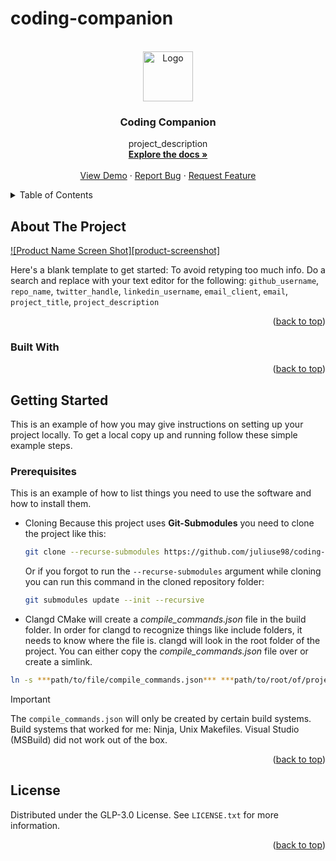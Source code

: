 # coding-companion
<!-- Improved compatibility of back to top link: See: https://github.com/othneildrew/Best-README-Template/pull/73 -->
<a id="readme-top"></a>
<!--
*** Thanks for checking out the Best-README-Template. If you have a suggestion
*** that would make this better, please fork the repo and create a pull request
*** or simply open an issue with the tag "enhancement".
*** Don't forget to give the project a star!
*** Thanks again! Now go create something AMAZING! :D
-->

<!-- PROJECT LOGO -->
<br />
<div align="center">
  <a href="https://github.com/github_username/repo_name">
    <img src="images/logo.png" alt="Logo" width="80" height="80">
  </a>

<h3 align="center">Coding Companion</h3>

  <p align="center">
    project_description
    <br />
    <a href="https://github.com/github_username/repo_name"><strong>Explore the docs »</strong></a>
    <br />
    <br />
    <a href="https://github.com/github_username/repo_name">View Demo</a>
    ·
    <a href="https://github.com/github_username/repo_name/issues/new?labels=bug&template=bug-report---.md">Report Bug</a>
    ·
    <a href="https://github.com/github_username/repo_name/issues/new?labels=enhancement&template=feature-request---.md">Request Feature</a>
  </p>
</div>



<!-- TABLE OF CONTENTS -->
<details>
  <summary>Table of Contents</summary>
  <ol>
    <li>
      <a href="#about-the-project">About The Project</a>
      <ul>
        <li><a href="#built-with">Built With</a></li>
      </ul>
    </li>
    <li>
      <a href="#getting-started">Getting Started</a>
      <ul>
        <li><a href="#prerequisites">Prerequisites</a></li>
        <li><a href="#installation">Installation</a></li>
      </ul>
    </li>
    <li><a href="#usage">Usage</a></li>
    <li><a href="#roadmap">Roadmap</a></li>
    <li><a href="#contributing">Contributing</a></li>
    <li><a href="#license">License</a></li>
    <li><a href="#contact">Contact</a></li>
    <li><a href="#acknowledgments">Acknowledgments</a></li>
  </ol>
</details>



<!-- ABOUT THE PROJECT -->
## About The Project

[![Product Name Screen Shot][product-screenshot]](https://example.com)

Here's a blank template to get started: To avoid retyping too much info. Do a search and replace with your text editor for the following: `github_username`, `repo_name`, `twitter_handle`, `linkedin_username`, `email_client`, `email`, `project_title`, `project_description`

<p align="right">(<a href="#readme-top">back to top</a>)</p>



### Built With


<p align="right">(<a href="#readme-top">back to top</a>)</p>



<!-- GETTING STARTED -->
## Getting Started

This is an example of how you may give instructions on setting up your project locally.
To get a local copy up and running follow these simple example steps.

### Prerequisites

This is an example of how to list things you need to use the software and how to install them.
* Cloning
  Because this project uses **Git-Submodules** you need to clone the project like this:
  ```sh
  git clone --recurse-submodules https://github.com/juliuse98/coding-companion.git
  ```

  Or if you forgot to run the `--recurse-submodules` argument while cloning you can run this command in the cloned repository folder:
  ```sh
  git submodules update --init --recursive

  ```
* Clangd
CMake will create a *compile_commands.json* file in the build folder. In order for clangd to recognize things like include folders, it needs to know where the file is. clangd will look in the root folder of the project. You can either copy the *compile_commands.json* file over or create a simlink. 
```bash simlink command 
ln -s ***path/to/file/compile_commands.json*** ***path/to/root/of/project/compile_commands.json***
```
> [!IMPORTANT]
> The `compile_commands.json` will only be created by certain build systems. Build systems that worked for me: Ninja, Unix Makefiles. Visual Studio (MSBuild) did not work out of the box.

<p align="right">(<a href="#readme-top">back to top</a>)</p>

<!-- LICENSE -->
## License

Distributed under the GLP-3.0 License. See `LICENSE.txt` for more information.

<p align="right">(<a href="#readme-top">back to top</a>)</p>

